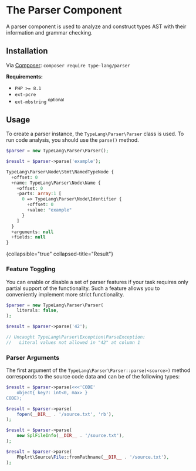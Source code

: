 # The Parser Component

<primary-label ref="parser-component"/>
<show-structure for="chapter" depth="2"/>

A parser component is used to analyze and construct types AST with their
information and grammar checking.

## Installation

<tldr>
    <p>
        Via <a href="https://getcomposer.org/doc/01-basic-usage.md#installing-dependencies">Composer</a>:
        <code lang="bash">composer require type-lang/parser</code>
    </p>
</tldr>

**Requirements:**
* `PHP >= 8.1`
* `ext-pcre`
* `ext-mbstring` <sup>optional</sup>

## Usage

To create a parser instance, the `TypeLang\Parser\Parser` class is used.
To run code analysis, you should use the `parse()` method.

```php
$parser = new TypeLang\Parser\Parser();

$result = $parser->parse('example');
```

```php
TypeLang\Parser\Node\Stmt\NamedTypeNode {
  +offset: 0
  +name: TypeLang\Parser\Node\Name {
    +offset: 0
    -parts: array:1 [
      0 => TypeLang\Parser\Node\Identifier {
        +offset: 0
        +value: "example"
      }
    ]
  }
  +arguments: null
  +fields: null
}
```
{collapsible="true" collapsed-title="Result"}

### Feature Toggling

You can enable or disable a set of parser features if your task requires only
partial support of the functionality. Such a feature allows you to conveniently 
implement more strict functionality.

```php
$parser = new TypeLang\Parser\Parser(
    literals: false,
);

$result = $parser->parse('42');

// Uncaught TypeLang\Parser\Exception\ParseException:
//   Literal values not allowed in "42" at column 1
```

### Parser Arguments

The first argument of the `TypeLang\Parser\Parser::parse(<source>)` method corresponds to the source code data
and can be of the following types:

<deflist>
<def title="Method signature">

<tabs>
  <tab title="string">

  ```php
  $result = $parser->parse(<<<'CODE'
      object{ key?: int<0, max> }
  CODE);
  ```
  </tab>
  <tab title="resource (stream)">
  
  ```php
  $result = $parser->parse(
      fopen(__DIR__ . '/source.txt', 'rb'),
  );
  ```
  </tab>
  <tab title="SplFileInfo">

  ```php
  $result = $parser->parse(
      new SplFileInfo(__DIR__ . '/source.txt'),
  );
  ```
  </tab>
  <tab title="ReadableInterface">

  ```php
  $result = $parser->parse(
      Phplrt\Source\File::fromPathname(__DIR__ . '/source.txt'),
  );
  ```
  </tab>
</tabs>
</def>
</deflist>
